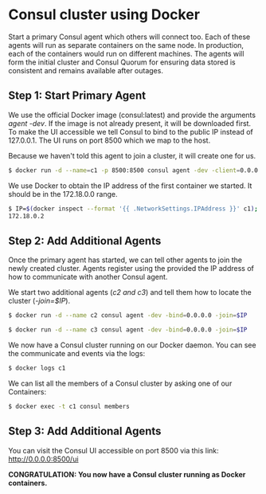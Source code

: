 # Consul cluster using Docker

Start a primary Consul agent which others will connect too. Each of these agents will run as separate containers on the same node. 
In production, each of the containers would run on different machines. The agents will form the initial cluster and Consul Quorum 
for ensuring data stored is consistent and remains available after outages.

## Step 1: Start Primary Agent 

We use the official Docker image (consul:latest) and provide the arguments _agent -dev_. 
If the image is not already present, it will be downloaded first.
To make the UI accessible we tell Consul to bind to the public IP instead of 127.0.0.1. The UI runs on port 8500 which we map to the host.

Because we haven't told this agent to join a cluster, it will create one for us.

```bash
$ docker run -d --name=c1 -p 8500:8500 consul agent -dev -client=0.0.0.0 -bind=0.0.0.0
```

We use Docker to obtain the IP address of the first container we started. It should be in the 172.18.0.0 range.

```bash
$ IP=$(docker inspect --format '{{ .NetworkSettings.IPAddress }}' c1); echo $IP
172.18.0.2
```

## Step 2: Add Additional Agents

Once the primary agent has started, we can tell other agents to join the newly created cluster. 
Agents register using the provided the IP address of how to communicate with another Consul agent.

We start two additional agents (_c2 and c3_) and tell them how to locate the cluster (_-join=$IP_).
```bash
$ docker run -d --name c2 consul agent -dev -bind=0.0.0.0 -join=$IP
```
```bash
$ docker run -d --name c3 consul agent -dev -bind=0.0.0.0 -join=$IP
```

We now have a Consul cluster running on our Docker daemon. You can see the communicate and events via the logs:
```bash
$ docker logs c1
```

We can list all the members of a Consul cluster by asking one of our Containers:
```bash
$ docker exec -t c1 consul members
```

## Step 3: Add Additional Agents

You can visit the Consul UI accessible on port 8500 via this link: http://0.0.0.0:8500/ui

**CONGRATULATION: You now have a Consul cluster running as Docker containers.**

